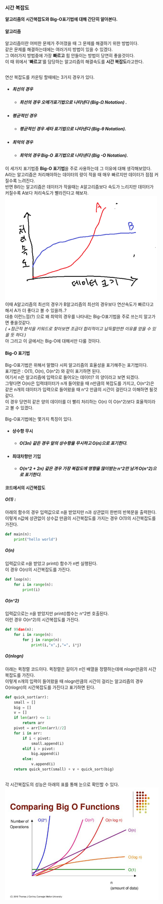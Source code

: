 ### 시간 복잡도
**알고리즘의 시간복잡도와 Big-O표기법에 대해 간단히 알아본다.**

#### 알고리즘
알고리즘이란 어떠한 문제가 주어졌을 때 그 문제를 해결하기 위한 방법이다.<br>
같은 문제를 해결하는데에는 여러가지 방법이 있을 수 있겠다.<br>
그 여러가지 방법중에 가장 **빠르고** 힘 안들이는 방법이 당연히 좋을것이다.<br>
이 때 위에서 '**빠르고**'를 담당하는 알고리즘의 해결속도를 **시간 복잡도**라고한다.<br> 
<br>

연산 복잡도를 카운팅 할때에는 3가지 경우가 있다.

 - ##### 최선의 경우
	 - ##### 최선의 경우 오메가표기법으로 나타낸다 *(Big-Ω Notation)* .
 - ##### 평균적인 경우
	 - ##### 평균적인 경우 세타 표기법으로 나타낸다 *(Big-θ Notation)*.
 - ##### 최악의 경우
	 - ##### 최악의 경우 Big-O 표기법으로 나타낸다 *(Big -O Notation)*.
이 세가지 표기법중 **Big-O 표기법**을 주로 사용하는데 그 이유에 대해 생각해보았다.<br>
A라는 알고리즘은 처리해야하는 데이터의 량이 적을 때 매우 빠르지만 데이터가 점점 커질수록 느려진다.<br>
반면 B라는 알고리즘은 데이터가 작을때는 A알고리즘보다 속도가 느리지만 데이터가 커질수록 A보다 처리속도가 빨라진다고 해보자. <br>
<img src = "https://github.com/Wook-2/Breaking_CodingTest/blob/main/image/%EC%8B%9C%EA%B0%84%EB%B3%B5%EC%9E%A1%EB%8F%84%20%EA%B7%B8%EB%9E%98%ED%94%84.png?raw=true" width = "500px"><br>
이때 A알고리즘의 최선의 경우가 B알고리즘의 최선의 경우보다 연산속도가 빠르다고 해서 A가 더 좋다고 볼 수 있을까..?<br>
대충 이런느낌(?) 으로 왜 최악의 경우를 나타내는 Big-O표기법을 주로 쓰는지 알고가면 좋을것같다.<br>
*( +점근적 분석을 키워드로 찾아보면 조금더 합리적이고 납득할만한 이유를 얻을 수 있을 듯 하다.)*<br>
아 그리고 이 글에서는 Big-O에 대해서만 다룰 것이다. <br>
 
 

#### Big-O 표기법
Big-O표기법은 위해서 말했다 시피 알고리즘의 효율성을 표기해주는 표기법이다.<br>
표기법은 : O(1), O(n), O(n^2) 와 같이 표기하면 된다. <br>
여기서 n은 알고리즘에 입력으로 들어오는 데이터? 의 양이라고 보면 되겠다.<br>
그렇다면 O(n)은 입력데이터가 n개 들어왔을 때 n만큼의 복잡도를 가지고, O(n^2)은 같은 n개의 데이터가 입력으로 들어왔을 때 n^2 만큼의 시간이 걸린다고 이해하면 될것같다.<br>
이 경우 당연히 같은 양의 데이터를 더 빨리 처리하는 O(n) 이  O(n^2)보다 효율적이라고 볼 수 있겠다.<br>
<br>
Big-O표기법에는 몇가지 특징이 있다.<br>

 - #### 상수항 무시 
	 - ##### O(3n) 같은 경우 앞의 상수항을 무시하고 O(n)으로 표기한다.
 - #### 최대차항만 기입
	 - ##### O(n^2 + 2n) 같은 경우 가장 복잡도에 영향을 많이받는 n^2만 남겨 O(n^2)으로 표기한다.

#### 코드에서의 시간복잡도
##### O(1) :
아래의 함수의 경우 입력값으로 n을 받았지만 n과 상관없이 한번의 반복문을 출력한다.<br>
이렇게 n값에 상관없이 상수값 만큼의 시간복잡도를 가지는 경우 O(1)의 시간복잡도를 가진다.
```python
def main(n):
	print("hello world")
```
##### O(n)
입력값으로 n을 받았고 print() 함수가 n번 실행된다. <br>
이 경우 O(n)의 시간복잡도를 가진다.
```python
def loop(n):
	for i in range(n):
		print(i)
```
##### O(n^2)
입력값으로는 n을 받았지만 print()함수는 n^2번 호출된다.<br>
이런 경우 O(n^2)의 시간복잡도를 가진다.
```python
def 99dan(n):
	for i in range(n):
		for j in range(n):
			print(i,"x",j,"=", i*j)
```
##### O(nlogn)
아래는 퀵정렬 코드이다. 퀵정렬은 길이가 n인 배열을 정렬하는데에 nlogn만큼의 시간복잡도를 가진다. <br>
이렇게 n개의 입력이 들어왔을 때 nlogn만큼의 시간이 걸리는 알고리즘의 경우 O(nlogn)의 시간복잡도를 가진다고 표기하면 된다.
```python
def quick_sort(arr):
	small = []
	big = []
	v = []
	if len(arr) <= 1:
		return arr
	pivot = arr[len(arr)//2]
	for i in arr:
		if i < pivot:
			small.append(i)
		elif i > pivot:
			big.append(i)
		else:
			v.append(i)
	return quick_sort(small) + v + quick_sort(big)
```			
   
   <br>
   각 시간복잡도의 성능은 아래의 표를 통해 눈으로 확인할 수 있다.
   <img src = "https://github.com/Wook-2/Breaking_CodingTest/blob/main/image/big-o.PNG?raw=true" width = "600px">
